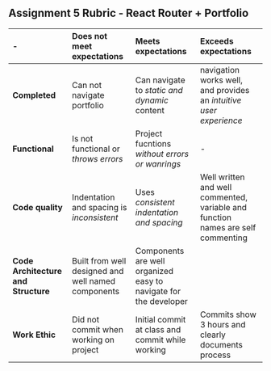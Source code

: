 ## Assignment 5 Rubric - React Router + Portfolio

| - | **Does not meet expectations** | **Meets expectations** | **Exceeds expectations** |
|:-------------|:---------------------------|:-------------------------|:---------------------|
| **Completed** | Can not navigate portfolio | Can navigate to _static and dynamic_ content | navigation works well, and provides an _intuitive user experience_ |
| **Functional** | Is not functional or _throws errors_ | Project fucntions _without errors or wanrings_ | - |
| **Code quality** | Indentation and spacing is _inconsistent_ | Uses _consistent indentation and spacing_ | Well written and well commented, variable and function names are self commenting |
| **Code Architecture and Structure** | Built from well designed and well named components | Components are well organized easy to navigate for the developer |
| **Work Ethic** | Did not commit when working on project | Initial commit at class and commit while working | Commits show 3 hours and clearly documents process | 